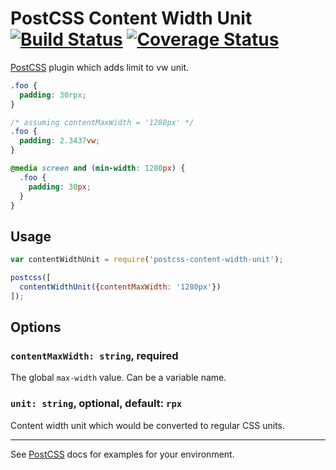 # PostCSS Content Width Unit [![Build Status][ci-img]][ci] [![Coverage Status][coveralls-img]][coveralls]

[PostCSS] plugin which adds limit to vw unit.

[PostCSS]: https://github.com/postcss/postcss
[ci-img]: https://travis-ci.org/kinday/postcss-content-width-unit.svg
[ci]: https://travis-ci.org/kinday/postcss-content-width-unit
[coveralls-img]: https://coveralls.io/repos/github/kinday/postcss-content-width-unit/badge.svg?branch=master
[coveralls]: https://coveralls.io/github/kinday/postcss-content-width-unit?branch=master

```css
.foo {
  padding: 30rpx;
}
```

```css
/* assuming contentMaxWidth = '1280px' */
.foo {
  padding: 2.3437vw;
}

@media screen and (min-width: 1280px) {
  .foo {
    padding: 30px;
  }
}
```

## Usage

```js
var contentWidthUnit = require('postcss-content-width-unit');

postcss([
  contentWidthUnit({contentMaxWidth: '1280px'})
]);
```

## Options

### `contentMaxWidth: string`, **required**

The global `max-width` value. Can be a variable name.

### `unit: string`, **optional**, default: `rpx`

Content width unit which would be converted to regular CSS units.

-----

See [PostCSS] docs for examples for your environment.
